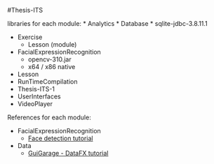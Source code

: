 #Thesis-ITS


libraries for each module:
	* Analytics
   	* Database
      * sqlite-jdbc-3.8.11.1
   * Exercise
      * Lesson (module)
   * FacialExpressionRecognition
      * opencv-310.jar
      * x64 / x86 native
   * Lesson
   * RunTimeCompilation
   * Thesis-ITS-1
   * UserInterfaces
   * VideoPlayer


References for each module:
   * FacialExpressionRecognition
      * [Face detection tutorial](http://l.facebook.com/l.php?u=http%3A%2F%2Fopencv-java-tutorials.readthedocs.io%2Fen%2Flatest%2F06-face-detection-and-tracking.html&h=RAQHsfN4Y&s=1)
   * Data
      * [GuiGarage - DataFX tutorial](http://www.guigarage.com/2014/05/datafx-8-0-tutorials/)

        
        

